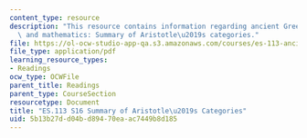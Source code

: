 ```yaml
---
content_type: resource
description: "This resource contains information regarding ancient Greek philosophy\
  \ and mathematics: Summary of Aristotle\u2019s categories."
file: https://ol-ocw-studio-app-qa.s3.amazonaws.com/courses/es-113-ancient-greek-philosophy-and-mathematics-spring-2016/5b13b27dd04bd89470eaac7449b8d185_MITES_113S16_CategoriesSum.pdf
file_type: application/pdf
learning_resource_types:
- Readings
ocw_type: OCWFile
parent_title: Readings
parent_type: CourseSection
resourcetype: Document
title: "ES.113 S16 Summary of Aristotle\u2019s Categories"
uid: 5b13b27d-d04b-d894-70ea-ac7449b8d185
---
```

